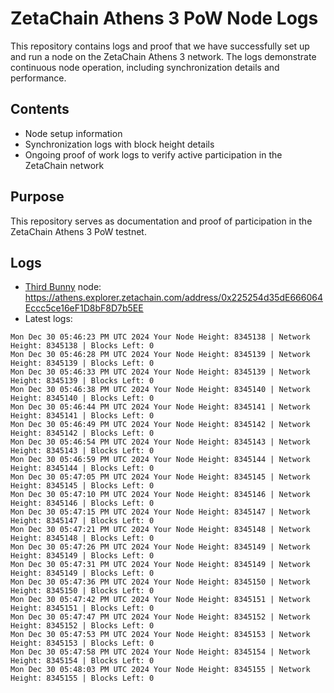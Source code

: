 # ZetaChain Athens 3 PoW Node Logs
This repository contains logs and proof that we have successfully set up and run a node on the ZetaChain Athens 3 network. The logs demonstrate continuous node operation, including synchronization details and performance.

## Contents
- Node setup information
- Synchronization logs with block height details
- Ongoing proof of work logs to verify active participation in the ZetaChain network

## Purpose
This repository serves as documentation and proof of participation in the ZetaChain Athens 3 PoW testnet.

## Logs

- [Third Bunny](https://thirdbunny.xyz/) node: https://athens.explorer.zetachain.com/address/0x225254d35dE666064Eccc5ce16eF1D8bF8D7b5EE
- Latest logs:
```
Mon Dec 30 05:46:23 PM UTC 2024 Your Node Height: 8345138 | Network Height: 8345138 | Blocks Left: 0
Mon Dec 30 05:46:28 PM UTC 2024 Your Node Height: 8345139 | Network Height: 8345139 | Blocks Left: 0
Mon Dec 30 05:46:33 PM UTC 2024 Your Node Height: 8345139 | Network Height: 8345139 | Blocks Left: 0
Mon Dec 30 05:46:38 PM UTC 2024 Your Node Height: 8345140 | Network Height: 8345140 | Blocks Left: 0
Mon Dec 30 05:46:44 PM UTC 2024 Your Node Height: 8345141 | Network Height: 8345141 | Blocks Left: 0
Mon Dec 30 05:46:49 PM UTC 2024 Your Node Height: 8345142 | Network Height: 8345142 | Blocks Left: 0
Mon Dec 30 05:46:54 PM UTC 2024 Your Node Height: 8345143 | Network Height: 8345143 | Blocks Left: 0
Mon Dec 30 05:46:59 PM UTC 2024 Your Node Height: 8345144 | Network Height: 8345144 | Blocks Left: 0
Mon Dec 30 05:47:05 PM UTC 2024 Your Node Height: 8345145 | Network Height: 8345145 | Blocks Left: 0
Mon Dec 30 05:47:10 PM UTC 2024 Your Node Height: 8345146 | Network Height: 8345146 | Blocks Left: 0
Mon Dec 30 05:47:15 PM UTC 2024 Your Node Height: 8345147 | Network Height: 8345147 | Blocks Left: 0
Mon Dec 30 05:47:21 PM UTC 2024 Your Node Height: 8345148 | Network Height: 8345148 | Blocks Left: 0
Mon Dec 30 05:47:26 PM UTC 2024 Your Node Height: 8345149 | Network Height: 8345149 | Blocks Left: 0
Mon Dec 30 05:47:31 PM UTC 2024 Your Node Height: 8345149 | Network Height: 8345149 | Blocks Left: 0
Mon Dec 30 05:47:36 PM UTC 2024 Your Node Height: 8345150 | Network Height: 8345150 | Blocks Left: 0
Mon Dec 30 05:47:42 PM UTC 2024 Your Node Height: 8345151 | Network Height: 8345151 | Blocks Left: 0
Mon Dec 30 05:47:47 PM UTC 2024 Your Node Height: 8345152 | Network Height: 8345152 | Blocks Left: 0
Mon Dec 30 05:47:53 PM UTC 2024 Your Node Height: 8345153 | Network Height: 8345153 | Blocks Left: 0
Mon Dec 30 05:47:58 PM UTC 2024 Your Node Height: 8345154 | Network Height: 8345154 | Blocks Left: 0
Mon Dec 30 05:48:03 PM UTC 2024 Your Node Height: 8345155 | Network Height: 8345155 | Blocks Left: 0
```
